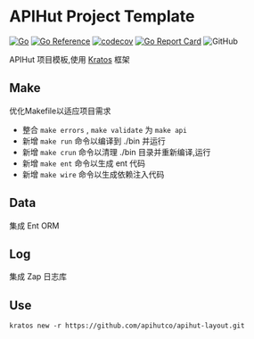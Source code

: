 # APIHut Project Template
[![Go](https://github.com/apihutco/apihut-layout/actions/workflows/go.yml/badge.svg?branch=main)](https://github.com/apihutco/apihut-layout/actions/workflows/go.yml)
[![Go Reference](https://pkg.go.dev/badge/github.com/apihutco/apihut-layout.svg)](https://pkg.go.dev/github.com/apihutco/apihut-layout)
[![codecov](https://codecov.io/gh/apihutco/apihut-layout/branch/main/graph/badge.svg?token=MX523BC5CR)](https://codecov.io/gh/apihutco/apihut-layout)
[![Go Report Card](https://goreportcard.com/badge/github.com/apihutco/apihut-layout)](https://goreportcard.com/report/github.com/apihutco/apihut-layout)
![GitHub](https://img.shields.io/github/license/apihutco/apihut-layout)

APIHut 项目模板,使用 [Kratos](https://github.com/go-kratos/kratos) 框架

## Make

优化Makefile以适应项目需求

- 整合 `make errors` , `make validate` 为 `make api`
- 新增 `make run` 命令以编译到 ./bin 并运行
- 新增 `make crun` 命令以清理 ./bin 目录并重新编译,运行
- 新增 `make ent` 命令以生成 ent 代码
- 新增 `make wire` 命令以生成依赖注入代码

## Data
集成 Ent ORM

## Log
集成 Zap 日志库

## Use
```shell
kratos new -r https://github.com/apihutco/apihut-layout.git
```